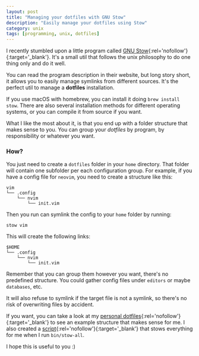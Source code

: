 ```yaml
---
layout: post
title: "Managing your dotfiles with GNU Stow"
description: "Easily manage your dotfiles using Stow"
category: unix
tags: [programming, unix, dotfiles]
---
```

I recently stumbled upon a little program called
[GNU Stow](http://www.gnu.org/software/stow/){:rel='nofollow'}{:target='_blank'}.
It's a small util that follows the unix philosophy to do one thing only and do
it well.

You can read the program description in their website, but long story short,
it allows you to easily manage symlinks from different sources. It's the
perfect util to manage a **dotfiles** installation.

If you use macOS with homebrew, you can install it doing `brew install stow`.
There are also several installation methods for different operating systems, or
you can compile it from source if you want.

What I like the most about it, is that you end up with a folder structure that
makes sense to you. You can group your _dotfiles_ by program, by responsibility
or whatever you want.

### How?
You just need to create a `dotfiles` folder in your `home` directory. That
folder will contain one subfolder per each configuration group. For example,
if you have a config file for `neovim`, you need to create a structure like
this:

```
vim
└── .config
    └── nvim
        └── init.vim
```

Then you run can symlink the config to your `home` folder by running:
```
stow vim
```

This will create the following links:

```
$HOME
└── .config
    └── nvim
        └── init.vim
```

Remember that you can group them however you want, there's no predefined
structure. You could gather config files under `editors` or maybe `databases`,
etc.

It will also refuse to symlink if the target file is not a symlink, so
there's no risk of overwriting files by accident.

If you want, you can take a look at my
[personal dotfiles](https://github.com/juandazapata/dotfiles){:rel='nofollow'}{:target='_blank'}
to see an example structure that makes sense for me. I also created a
[script](https://github.com/juandazapata/dotfiles/blob/master/bin/stow-all){:rel='nofollow'}{:target='_blank'}
that stows everything for me when I run `bin/stow-all`.

I hope this is useful to you :)
